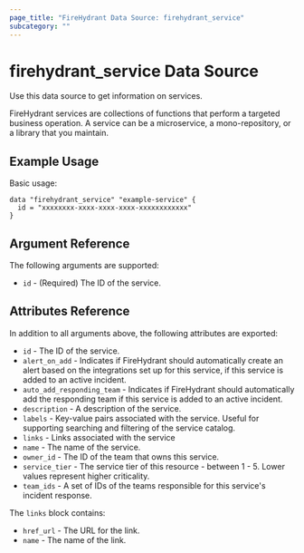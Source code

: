 ```yaml
---
page_title: "FireHydrant Data Source: firehydrant_service"
subcategory: ""
---
```


# firehydrant_service Data Source

Use this data source to get information on services.

FireHydrant services are collections of functions that perform a targeted business operation. 
A service can be a microservice, a mono-repository, or a library that you maintain. 

## Example Usage

Basic usage:
```hcl
data "firehydrant_service" "example-service" {
  id = "xxxxxxxx-xxxx-xxxx-xxxx-xxxxxxxxxxxx"
}
```

## Argument Reference

The following arguments are supported:

* `id` - (Required) The ID of the service.

## Attributes Reference

In addition to all arguments above, the following attributes are exported:

* `id` - The ID of the service.
* `alert_on_add` - Indicates if FireHydrant should automatically create an alert 
  based on the integrations set up for this service, if this service is added to 
  an active incident.
* `auto_add_responding_team` - Indicates if FireHydrant should automatically add
  the responding team if this service is added to an active incident.
* `description` - A description of the service.
* `labels` - Key-value pairs associated with the service. Useful for supporting 
  searching and filtering of the service catalog.
* `links` - Links associated with the service
* `name` - The name of the service.
* `owner_id` - The ID of the team that owns this service.
* `service_tier` - The service tier of this resource - between 1 - 5.
  Lower values represent higher criticality.
* `team_ids` - A set of IDs of the teams responsible for this service's incident 
  response.

The `links` block contains:

* `href_url` - The URL for the link.
* `name` - The name of the link.
